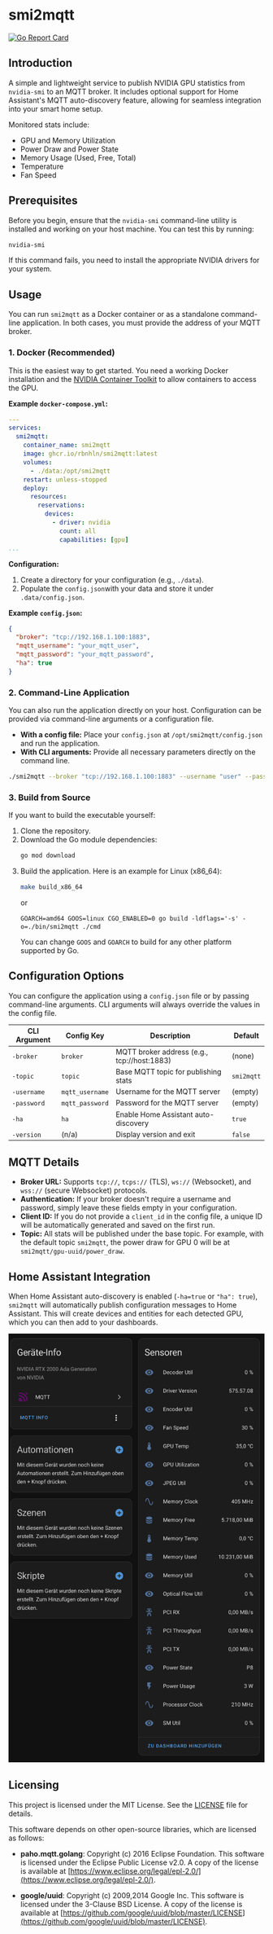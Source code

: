 # smi2mqtt

[![Go Report Card](https://goreportcard.com/badge/github.com/rbnhln/smi2mqtt)](https://goreportcard.com/report/github.com/rbnhln/smi2mqtt)

## Introduction

A simple and lightweight service to publish NVIDIA GPU statistics from `nvidia-smi` to an MQTT broker. It includes optional support for Home Assistant's MQTT auto-discovery feature, allowing for seamless integration into your smart home setup.

Monitored stats include:
*   GPU and Memory Utilization
*   Power Draw and Power State
*   Memory Usage (Used, Free, Total)
*   Temperature
*   Fan Speed

## Prerequisites

Before you begin, ensure that the `nvidia-smi` command-line utility is installed and working on your host machine. You can test this by running:

```sh
nvidia-smi
```

If this command fails, you need to install the appropriate NVIDIA drivers for your system.

## Usage

You can run `smi2mqtt` as a Docker container or as a standalone command-line application. In both cases, you must provide the address of your MQTT broker.

### 1. Docker (Recommended)

This is the easiest way to get started. You need a working Docker installation and the [NVIDIA Container Toolkit](https://github.com/NVIDIA/nvidia-container-toolkit) to allow containers to access the GPU.

**Example `docker-compose.yml`:**

```yaml
---
services:
  smi2mqtt:
    container_name: smi2mqtt
    image: ghcr.io/rbnhln/smi2mqtt:latest
    volumes:
      - ./data:/opt/smi2mqtt
    restart: unless-stopped
    deploy:
      resources:
        reservations:
          devices:
            - driver: nvidia
              count: all 
              capabilities: [gpu]
...
```

**Configuration:**

1.  Create a directory for your configuration (e.g., `./data`).
2.  Populate the `config.json`with your data and store it under `.data/config.json`.

**Example `config.json`:**

```json
{
  "broker": "tcp://192.168.1.100:1883",
  "mqtt_username": "your_mqtt_user",
  "mqtt_password": "your_mqtt_password",
  "ha": true
}
```

### 2. Command-Line Application

You can also run the application directly on your host. Configuration can be provided via command-line arguments or a configuration file.

*   **With a config file:** Place your `config.json` at `/opt/smi2mqtt/config.json` and run the application.
*   **With CLI arguments:** Provide all necessary parameters directly on the command line.

```sh
./smi2mqtt --broker "tcp://192.168.1.100:1883" --username "user" --password "pass"
```

### 3. Build from Source

If you want to build the executable yourself:

1.  Clone the repository.
2.  Download the Go module dependencies:
    ```sh
    go mod download
    ```
3.  Build the application. Here is an example for Linux (x86_64):
    ```sh
    make build_x86_64
    ```
    or 
    ```
    GOARCH=amd64 GOOS=linux CGO_ENABLED=0 go build -ldflags='-s' -o=./bin/smi2mqtt ./cmd
    ```
    You can change `GOOS` and `GOARCH` to build for any other platform supported by Go.

## Configuration Options

You can configure the application using a `config.json` file or by passing command-line arguments. CLI arguments will always override the values in the config file.

| CLI Argument     | Config Key      | Description                                  | Default                  |
| ---------------- | --------------- | -------------------------------------------- | ------------------------ |
| `-broker`        | `broker`        | MQTT broker address (e.g., tcp://host:1883)  | (none)                   |
| `-topic`         | `topic`         | Base MQTT topic for publishing stats         | `smi2mqtt`               |
| `-username`      | `mqtt_username` | Username for the MQTT server                 | (empty)                  |
| `-password`      | `mqtt_password` | Password for the MQTT server                 | (empty)                  |
| `-ha`            | `ha`            | Enable Home Assistant auto-discovery         | `true`                   |
| `-version`       | (n/a)           | Display version and exit                     | `false`                  |

## MQTT Details

*   **Broker URL:** Supports `tcp://`, `tcps://` (TLS), `ws://` (Websocket), and `wss://` (secure Websocket) protocols.
*   **Authentication:** If your broker doesn't require a username and password, simply leave these fields empty in your configuration.
*   **Client ID:** If you do not provide a `client_id` in the config file, a unique ID will be automatically generated and saved on the first run.
*   **Topic:** All stats will be published under the base topic. For example, with the default topic `smi2mqtt`, the power draw for GPU 0 will be at `smi2mqtt/gpu-uuid/power_draw`.

## Home Assistant Integration

When Home Assistant auto-discovery is enabled (`-ha=true` or `"ha": true`), `smi2mqtt` will automatically publish configuration messages to Home Assistant. This will create devices and entities for each detected GPU, which you can then add to your dashboards.

![Home Assistant Discovery](img/ha.png)

## Licensing

This project is licensed under the MIT License. See the [LICENSE](LICENSE) file for details.

This software depends on other open-source libraries, which are licensed as follows:

*   **paho.mqtt.golang**: Copyright (c) 2016 Eclipse Foundation.
    This software is licensed under the Eclipse Public License v2.0. A copy of the license is available at [https://www.eclipse.org/legal/epl-2.0/](https://www.eclipse.org/legal/epl-2.0/).

*   **google/uuid**: Copyright (c) 2009,2014 Google Inc.
    This software is licensed under the 3-Clause BSD License. A copy of the license is available at [https://github.com/google/uuid/blob/master/LICENSE](https://github.com/google/uuid/blob/master/LICENSE).